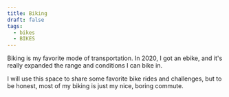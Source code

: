```yaml
---
title: Biking
draft: false
tags:
  - bikes
  - BIKES
---
```


Biking is my favorite mode of transportation. In 2020, I got an ebike, and it's really expanded the range and conditions I can bike in. 

I will use this space to share some favorite bike rides and challenges, but to be honest, most of my biking is just my nice, boring commute. 